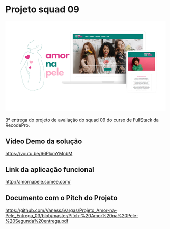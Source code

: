 # Projeto squad 09

![Mockups](https://github.com/EngMateusCardoso/Projeto_RecodePro_Squaud09_Entrega02/blob/main/AmorNaPele.png)

3ª entrega do projeto de avaliação do squad 09 do curso de FullStack da RecodePro.
 
 
## Vídeo Demo da solução
https://youtu.be/66PlxmYMnbM

## Link da aplicação funcional 
http://amornapele.somee.com/

## Documento com o Pitch do Projeto
https://github.com/VanessaVargas/Projeto_Amor-na-Pele_Entrega_03/blob/master/Pitch-%20Amor%20na%20Pele-%20Segunda%20entrega.pdf
